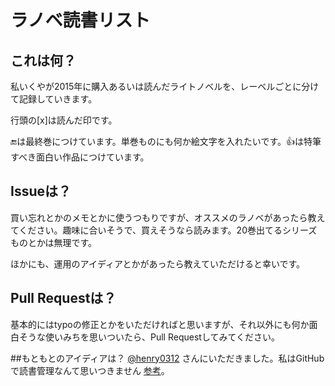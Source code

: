 # ラノベ読書リスト

## これは何？
私いくやが2015年に購入あるいは読んだライトノベルを、レーベルごとに分けて記録していきます。

行頭の[x]は読んだ印です。

:end:は最終巻につけています。単巻ものにも何か絵文字を入れたいです。:+1:は特筆すべき面白い作品につけています。

## Issueは？
買い忘れとかのメモとかに使うつもりですが、オススメのラノベがあったら教えてください。趣味に合いそうで、買えそうなら読みます。20巻出てるシリーズものとかは無理です。

ほかにも、運用のアイディアとかがあったら教えていただけると幸いです。

## Pull Requestは？
基本的にはtypoの修正とかをいただければと思いますが、それ以外にも何か面白そうな使いみちを思いついたら、Pull Requestしてみてください。

##もともとのアイディアは？
[@henry0312](https://github.com/henry0312/) さんにいただきました。私はGitHubで読書管理なんて思いつきません [参考](https://twitter.com/henry0312/status/621180783760248833)。

